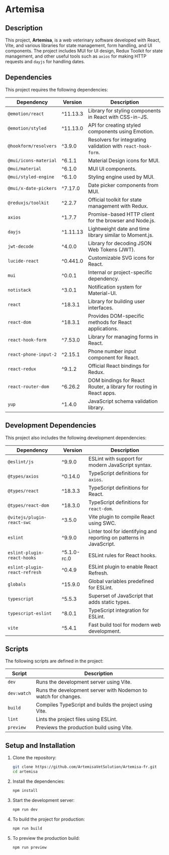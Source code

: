 # Artemisa

## Description

This project, **Artemisa**, is a web veterinary software developed with React, Vite, and various libraries for state management, form handling, and UI components. The project includes MUI for UI design, Redux Toolkit for state management, and other useful tools such as `axios` for making HTTP requests and `dayjs` for handling dates.

## Dependencies

This project requires the following dependencies:

| Dependency                 | Version    | Description                                                            |
|----------------------------|------------|------------------------------------------------------------------------|
| `@emotion/react`           | ^11.13.3   | Library for styling components in React with CSS-in-JS.                |
| `@emotion/styled`          | ^11.13.0   | API for creating styled components using Emotion.                      |
| `@hookform/resolvers`      | ^3.9.0     | Resolvers for integrating validation with `react-hook-form`.           |
| `@mui/icons-material`      | ^6.1.1     | Material Design icons for MUI.                                         |
| `@mui/material`            | ^6.1.0     | MUI UI components.                                                     |
| `@mui/styled-engine`       | ^6.1.0     | Styling engine used by MUI.                                            |
| `@mui/x-date-pickers`      | ^7.17.0    | Date picker components from MUI.                                       |
| `@reduxjs/toolkit`         | ^2.2.7     | Official toolkit for state management with Redux.                      |
| `axios`                    | ^1.7.7     | Promise-based HTTP client for the browser and Node.js.                 |
| `dayjs`                    | ^1.11.13   | Lightweight date and time library similar to Moment.js.                |
| `jwt-decode`               | ^4.0.0     | Library for decoding JSON Web Tokens (JWT).                            |
| `lucide-react`             | ^0.441.0   | Customizable SVG icons for React.                                      |
| `mui`                      | ^0.0.1     | Internal or project-specific dependency.                               |
| `notistack`                | ^3.0.1     | Notification system for Material-UI.                                   |
| `react`                    | ^18.3.1    | Library for building user interfaces.                                  |
| `react-dom`                | ^18.3.1    | Provides DOM-specific methods for React applications.                  |
| `react-hook-form`          | ^7.53.0    | Library for managing forms in React.                                   |
| `react-phone-input-2`      | ^2.15.1    | Phone number input component for React.                                |
| `react-redux`              | ^9.1.2     | Official React bindings for Redux.                                     |
| `react-router-dom`         | ^6.26.2    | DOM bindings for React Router, a library for routing in React apps.    |
| `yup`                      | ^1.4.0     | JavaScript schema validation library.                                  |

## Development Dependencies

This project also includes the following development dependencies:

| Dependency                      | Version   | Description                                                            |
|---------------------------------|-----------|------------------------------------------------------------------------|
| `@eslint/js`                    | ^9.9.0    | ESLint with support for modern JavaScript syntax.                      |
| `@types/axios`                  | ^0.14.0   | TypeScript definitions for `axios`.                                    |
| `@types/react`                  | ^18.3.3   | TypeScript definitions for React.                                      |
| `@types/react-dom`              | ^18.3.0   | TypeScript definitions for `react-dom`.                                |
| `@vitejs/plugin-react-swc`      | ^3.5.0    | Vite plugin to compile React using SWC.                                |
| `eslint`                        | ^9.9.0    | Linter tool for identifying and reporting on patterns in JavaScript.   |
| `eslint-plugin-react-hooks`     | ^5.1.0-rc.0 | ESLint rules for React hooks.                                         |
| `eslint-plugin-react-refresh`   | ^0.4.9    | ESLint plugin to enable React Refresh.                                 |
| `globals`                       | ^15.9.0   | Global variables predefined for ESLint.                                |
| `typescript`                    | ^5.5.3    | Superset of JavaScript that adds static types.                         |
| `typescript-eslint`             | ^8.0.1    | TypeScript integration for ESLint.                                     |
| `vite`                          | ^5.4.1    | Fast build tool for modern web development.                            |

## Scripts

The following scripts are defined in the project:

| Script        | Description                                                                                      |
|---------------|--------------------------------------------------------------------------------------------------|
| `dev`         | Runs the development server using Vite.                                                          |
| `dev:watch`   | Runs the development server with Nodemon to watch for changes.                                   |
| `build`       | Compiles TypeScript and builds the project using Vite.                                           |
| `lint`        | Lints the project files using ESLint.                                                            |
| `preview`     | Previews the production build using Vite.                                                        |

## Setup and Installation

1. Clone the repository:

    ```bash
    git clone https://github.com/ArtemisaVetSolution/Artemisa-fr.git
    cd artemisa
    ```

2. Install the dependencies:

    ```bash
    npm install
    ```

3. Start the development server:

    ```bash
    npm run dev
    ```

4. To build the project for production:

    ```bash
    npm run build
    ```

5. To preview the production build:

    ```bash
    npm run preview
    ```

